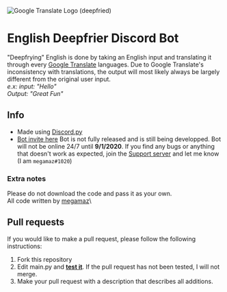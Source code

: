 ![Google Translate Logo (deepfried)](https://media.discordapp.net/attachments/741078845750247445/742101680606412820/Translate2.png?width=1282&height=403)

# English Deepfrier Discord Bot
"Deepfrying" English is done by taking an English input and translating it through every [Google Translate](https://translate.google.com) languages. Due to Google Translate's inconsistency with translations, the output will most likely always be largely different from the original user input.\
*e.x: input: "Hello"\
Output: "Great Fun"*

## Info
- Made using [Discord.py](https://discordpy.readthedocs.io/en/latest/)
- [Bot invite here](https://discord.com/api/oauth2/authorize?client_id=692119694580383814&permissions=19456&scope=bot) Bot is not fully released and is still being developped. Bot will not be online 24/7 until **9/1/2020**. If you find any bugs or anything that doesn't work as expected, join the [Support server](hhttps://discord.gg/terjr8A) and let me know (I am `megamaz#1020`)

### Extra notes
Please do not download the code and pass it as your own.\
All code written by [megamaz](https://github.com/megamaz/)\

## Pull requests
If you would like to make a pull request, please follow the following instructions:
1. Fork this repository
1. Edit main.py and <ins>__test it__</ins>. If the pull request has not been tested, I will not merge.
1. Make your pull request with a description that describes all additions.
